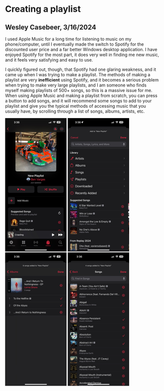 # Creating a playlist
## Wesley Casebeer, 3/16/2024
I used Apple Music for a long time for listening to music on my phone/computer, until I eventually made the switch to Spotify for the discounted user price and a far better Windows desktop application. I have enjoyed Spotify for the most part, it does very well in finding me new music, and it feels very satisfying and easy to use. 

I quickly figured out, though, that Spotify had one glaring weakness, and it came up when I was trying to make a playlist. The methods of making a playlist are very **inefficient** using Spotify, and it becomes a serious problem when trying to make very large playlists, and I am someone who finds myself making playlists of 500+ songs, so this is a massive issue for me. When using Apple Music and making a playlist from scratch, you can press a button to add songs, and it will recommend some songs to add to your playlist and give you the typical methods of accessing music that you usually have, by scrolling through a list of songs, albums, artists, etc.

<img src="/assets/itunes1.png" width="200"> <img src="/assets/itunes2.png" width="200"> <img src="/assets/itunes3.png" width="200"> <img src="/assets/itunes4.png" width="200">
